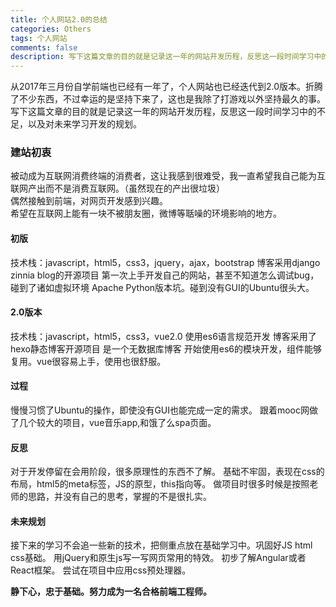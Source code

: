 ```yaml
---
title: 个人网站2.0的总结
categories: Others
tags: 个人网站
comments: false
description: 写下这篇文章的目的就是记录这一年的网站开发历程，反思这一段时间学习中的不足，以及对未来学习开发的规划。
---
```

从2017年三月份自学前端也已经有一年了，个人网站也已经迭代到2.0版本。折腾了不少东西，不过幸运的是坚持下来了，这也是我除了打游戏以外坚持最久的事。写下这篇文章的目的就是记录这一年的网站开发历程，反思这一段时间学习中的不足，以及对未来学习开发的规划。

### 建站初衷
被动成为互联网消费终端的消费者，这让我感到很难受，我一直希望我自己能为互联网产出而不是消费互联网。（虽然现在的产出很垃圾）  
偶然接触到前端，对网页开发感到兴趣。  
希望在互联网上能有一块不被朋友圈，微博等聒噪的环境影响的地方。

#### 初版
技术栈：javascript，html5，css3，jquery，ajax，bootstrap
博客采用django zinnia blog的开源项目
第一次上手开发自己的网站，甚至不知道怎么调试bug，碰到了诸如虚拟环境 Apache Python版本坑。碰到没有GUI的Ubuntu很头大。

#### 2.0版本
技术栈：javascript，html5，css3，vue2.0 使用es6语言规范开发
博客采用了hexo静态博客开源项目 是一个无数据库博客
开始使用es6的模块开发，组件能够复用。vue很容易上手，使用也很舒服。

#### 过程
慢慢习惯了Ubuntu的操作，即使没有GUI也能完成一定的需求。
跟着mooc网做了几个较大的项目，vue音乐app,和饿了么spa页面。

#### 反思
对于开发停留在会用阶段，很多原理性的东西不了解。
基础不牢固，表现在css的布局，html5的meta标签，JS的原型，this指向等。
做项目时很多时候是按照老师的思路，并没有自己的思考，掌握的不是很扎实。

#### 未来规划
接下来的学习不会追一些新的技术，把侧重点放在基础学习中。巩固好JS html css基础。
用jQuery和原生js写一写网页常用的特效。
初步了解Angular或者React框架。
尝试在项目中应用css预处理器。

**静下心，忠于基础。努力成为一名合格前端工程师。**